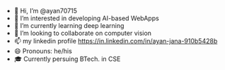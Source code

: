 - 👋 Hi, I’m @ayan70715
- 👀 I’m interested in developing AI-based WebApps
- 🌱 I’m currently learning deep learning 
- 💞️ I’m looking to collaborate on computer vision 
- 📫 my linkedin profile https://in.linkedin.com/in/ayan-jana-910b5428b
- 😄 Pronouns: he/his
- 🎓 Currently persuing BTech. in CSE

<!---
ayan70715/ayan70715 is a ✨ special ✨ repository because its `README.md` (this file) appears on your GitHub profile.
You can click the Preview link to take a look at your changes.
--->
